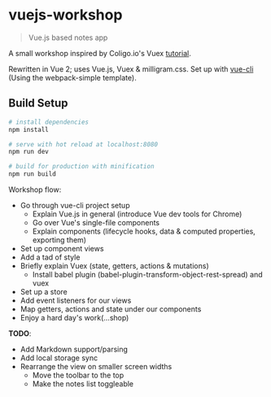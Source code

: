 # vuejs-workshop

> Vue.js based notes app

A small workshop inspired by Coligo.io's Vuex [tutorial](https://coligo.io/learn-vuex-by-building-notes-app/).

Rewritten in Vue 2; uses Vue.js, Vuex & milligram.css.
Set up with [vue-cli](https://github.com/vuejs/vue-cli) (Using the webpack-simple template).

## Build Setup

``` bash
# install dependencies
npm install

# serve with hot reload at localhost:8080
npm run dev

# build for production with minification
npm run build
```

Workshop flow:
- Go through vue-cli project setup
  - Explain Vue.js in general (introduce Vue dev tools for Chrome)
  - Go over Vue's single-file components
  - Explain components (lifecycle hooks, data & computed properties, exporting them)
- Set up component views
- Add a tad of style
- Briefly explain Vuex (state, getters, actions & mutations)
  - Install babel plugin (babel-plugin-transform-object-rest-spread) and vuex
- Set up a store
- Add event listeners for our views
- Map getters, actions and state under our components
- Enjoy a hard day's work(...shop)

**TODO**:
- Add Markdown support/parsing
- Add local storage sync
- Rearrange the view on smaller screen widths
  - Move the toolbar to the top
  - Make the notes list toggleable
